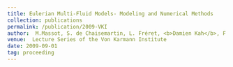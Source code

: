 ```yaml
---
title: Eulerian Multi-Fluid Models- Modeling and Numerical Methods
collection: publications
permalink: /publication/2009-VKI
author:  M.Massot, S. de Chaisemartin, L. Fréret, <b>Damien Kah</b>, F.Laurent
venue:  Lecture Series of the Von Karmann Institute
date: 2009-09-01
tag: proceeding
---
```


<br>
<br>

